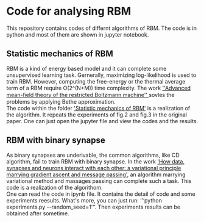 # Code for analysing RBM
This repository contains codes of differnt algorithms of RBM. The code is in python and most of them are shown in jupyter notebook.
  
##  Statistic mechanics of RBM
RBM is a kind of energy based model and it can complete some unsupervised learning task. Gernerally, maximizing log-likelihood is used to train RBM. However, computing the free-energy or the thermal average term of a RBM require O(2^(N+M)) time complexity. The work [''Advanced mean-ﬁeld theory of the restricted Boltzmann machine''
](https://journals.aps.org/pre/abstract/10.1103/PhysRevE.91.050101) sovles the problems by applying Bethe approximation.   
The code within the folder ['Statistic mechanics of RBM'](https://github.com/HuangZhenYe97/RBM/tree/master/Statistic%20mechanics%20of%20RBM) is a realization of the algorithm. It repeats the experiments of fig.2 and fig.3 in the original paper. One can just open the jupyter file and view the codes and the results.
  
  ## RBM with binary synapse   
  As binary synapses are underivable, the common algorithms, like CD algorithm, fail to train RBM with binary synapse.  In the work ['How data, synapses and neurons interact with each other: a variational principle marrying gradient ascent and message passing'](https://arxiv.org/abs/1911.07662), an algorithm marrying variational method and massages passing can complete such a task. This code is a realization of the algorithom.  
  One can read the code in ipynb file. It contains the detail of code and some experiments reesults. What's more, you can just run:
  ‘’‘python experiments.py --random_seed=1’‘’.
Then experiments results can be obtained after sometime.
